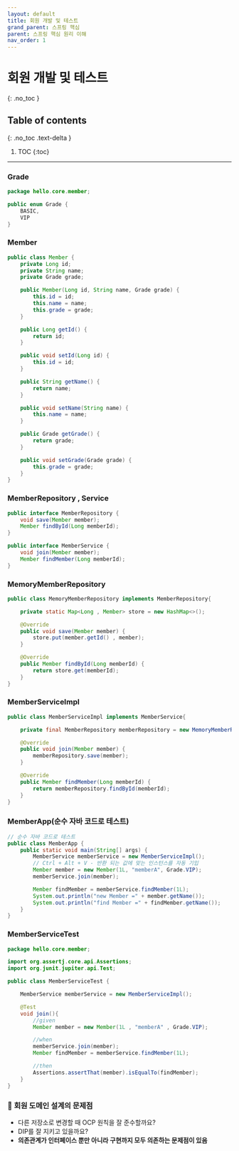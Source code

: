 ```yaml
---
layout: default
title: 회원 개발 및 테스트
grand_parent: 스프링 핵심
parent: 스프링 핵심 원리 이해
nav_order: 1
---
```


# 회원 개발 및 테스트
{: .no_toc }

## Table of contents
{: .no_toc .text-delta }

1. TOC
{:toc}

---
### **Grade**
```java
package hello.core.member;

public enum Grade {
    BASIC,
    VIP
}
```
### **Member**
```java
public class Member {
    private Long id;
    private String name;
    private Grade grade;

    public Member(Long id, String name, Grade grade) {
        this.id = id;
        this.name = name;
        this.grade = grade;
    }

    public Long getId() {
        return id;
    }

    public void setId(Long id) {
        this.id = id;
    }

    public String getName() {
        return name;
    }

    public void setName(String name) {
        this.name = name;
    }

    public Grade getGrade() {
        return grade;
    }

    public void setGrade(Grade grade) {
        this.grade = grade;
    }
}
```

### **MemberRepository , Service**
```java
public interface MemberRepository {
    void save(Member member);
    Member findById(Long memberId);
}

public interface MemberService {
    void join(Member member);
    Member findMember(Long memberId);
}
```

### **MemoryMemberRepository**
```java
public class MemoryMemberRepository implements MemberRepository{

    private static Map<Long , Member> store = new HashMap<>();

    @Override
    public void save(Member member) {
        store.put(member.getId() , member);
    }

    @Override
    public Member findById(Long memberId) {
        return store.get(memberId);
    }
}
```

### **MemberServiceImpl**
```java
public class MemberServiceImpl implements MemberService{

    private final MemberRepository memberRepository = new MemoryMemberRepository();

    @Override
    public void join(Member member) {
        memberRepository.save(member);
    }

    @Override
    public Member findMember(Long memberId) {
        return memberRepository.findById(memberId);
    }
}
```

### **MemberApp(순수 자바 코드로 테스트)**
```java
// 순수 자바 코드로 테스트
public class MemberApp {
    public static void main(String[] args) {
        MemberService memberService = new MemberServiceImpl();
        // Ctrl + Alt + V - 반환 되는 값에 맞는 인스턴스를 자동 기입
        Member member = new Member(1L, "memberA", Grade.VIP);
        memberService.join(member);

        Member findMember = memberService.findMember(1L);
        System.out.println("new Member =" + member.getName());
        System.out.println("find Member =" + findMember.getName());
    }
}
```
### **MemberServiceTest**
```java
package hello.core.member;

import org.assertj.core.api.Assertions;
import org.junit.jupiter.api.Test;

public class MemberServiceTest {

    MemberService memberService = new MemberServiceImpl();

    @Test
    void join(){
        //given
        Member member = new Member(1L , "memberA" , Grade.VIP);

        //when
        memberService.join(member);
        Member findMember = memberService.findMember(1L);

        //then
        Assertions.assertThat(member).isEqualTo(findMember);
    }
}
```

### 🚨 **회원 도메인 설계의 문제점**
-   다른 저장소로 변경할 때 OCP 원칙을 잘 준수할까요?
-   DIP를 잘 지키고 있을까요?
-   **의존관계가 인터페이스 뿐만 아니라 구현까지 모두 의존하는 문제점이 있음**
